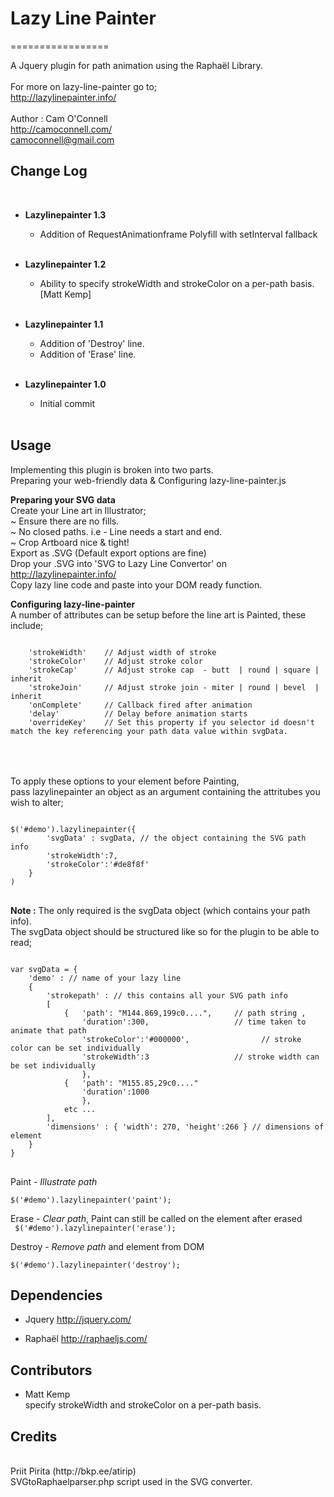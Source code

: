 <h1>Lazy Line Painter</h1>
=================

A Jquery plugin for path animation using the Raphaël Library. 
<br><br>
For more on lazy-line-painter go to;<br>
http://lazylinepainter.info/
<br><br>
Author : Cam O'Connell<br>
http://camoconnell.com/ <br>
camoconnell@gmail.com<br>

<h2> Change Log </h2><br>

  - <b>Lazylinepainter 1.3</b><br>
    - Addition of RequestAnimationframe Polyfill with setInterval fallback<br><br>

  - <b>Lazylinepainter 1.2</b> <br>
    - Ability to specify strokeWidth and strokeColor on a per-path basis. [Matt Kemp]<br><br>

  - <b>Lazylinepainter 1.1</b><br>
    - Addition of 'Destroy' line.<br>
	- Addition of 'Erase' line.<br><br>

  - <b>Lazylinepainter 1.0</b> <br>
    - Initial commit <br><br>

 
<h2> Usage </h2> 
Implementing this plugin is broken into two parts.<br>
Preparing your web-friendly data & Configuring lazy-line-painter.js<br>

 
<b>Preparing your SVG data </b><br>
Create your Line art in Illustrator; <br>
	~  Ensure there are no fills.<br>
	~  No closed paths. i.e - Line needs a start and end.<br>
	~  Crop Artboard nice & tight!<br>
Export as .SVG (Default export options are fine)<br>
Drop your .SVG into 'SVG to Lazy Line Convertor' on http://lazylinepainter.info/ <br>
Copy lazy line code and paste into your DOM ready function.
 
<b>Configuring lazy-line-painter</b><br>
A number of attributes can be setup before the line art is Painted,
these include;
<pre><code>   
	'strokeWidth'    // Adjust width of stroke
	'strokeColor'    // Adjust stroke color 
	'strokeCap'      // Adjust stroke cap  - butt  | round | square | inherit
	'strokeJoin'     // Adjust stroke join - miter | round | bevel  | inherit
	'onComplete'     // Callback fired after animation
	'delay'          // Delay before animation starts
	'overrideKey'    // Set this property if you selector id doesn't match the key referencing your path data value within svgData. 
</code> </pre>
<br><br>
To apply these options to your element before Painting, <br>
pass lazylinepainter an object as an argument containing the attritubes you wish to alter; 
<pre><code> 
$('#demo').lazylinepainter({    
    	'svgData' : svgData, // the object containing the SVG path info 
		'strokeWidth':7,  
		'strokeColor':'#de8f8f'	
	}
) 
</code> </pre>
<b>Note :</b> The only required is the svgData object (which contains your path info).<br>
The svgData object should be structured like so for the plugin to be able to read;
<pre><code>
var svgData = { 
	'demo' : // name of your lazy line
	{ 
		'strokepath' : // this contains all your SVG path info
		[ 
			{   'path': "M144.869,199c0....",     // path string , 
			    'duration':300,                   // time taken to animate that path
			    'strokeColor':'#000000',                // stroke color can be set individually
			    'strokeWidth':3                   // stroke width can be set individually
			    },
			{   'path': "M155.85,29c0...."
			    'duration':1000
			    },
			etc ...
		],  
		'dimensions' : { 'width': 270, 'height':266 } // dimensions of element
	}
}
</code> </pre>

Paint - <i>Illustrate path</i> <br>
<code> $('#demo').lazylinepainter('paint');</code>

Erase - <i>Clear path</i>, Paint can still be called on the element after erased<br>
<code> $('#demo').lazylinepainter('erase'); </code>

Destroy - <i>Remove path</i> and element from DOM<br>
<code> $('#demo').lazylinepainter('destroy'); </code>

<h2>Dependencies</h2>

  - Jquery 
    http://jquery.com/

  - Raphaël
    http://raphaeljs.com/ 

<h2>Contributors</h2>

  - Matt Kemp <br>
    specify strokeWidth and strokeColor on a per-path basis.
 


<h2>Credits</h2>
<br> 
Priit Pirita (http://bkp.ee/atirip)<br>
SVGtoRaphaelparser.php script used in the SVG converter. 
